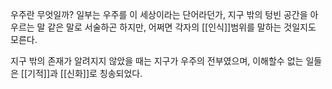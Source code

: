 우주란 무엇일까?
일부는 우주를 이 세상이라는 단어라던가, 지구 밖의 텅빈 공간을 아우르는 말 같은 말로 서술하곤 하지만, 어쩌면 각자의 [[인식]]범위를 말하는 것일지도 모른다.

지구 밖의 존재가 알려지지 않았을 때는 지구가 우주의 전부였으며, 이해할수 없는 일들은 [[기적]]과 [[신화]]로 칭송되었다.